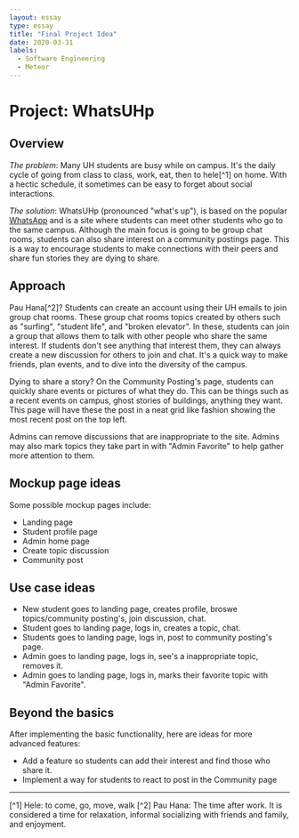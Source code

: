 ```yaml
---
layout: essay
type: essay
title: "Final Project Idea"
date: 2020-03-31
labels:
  - Software Engineering
  - Meteor
---
```

# Project: WhatsUHp

## Overview
*The problem*: Many UH students are busy while on campus. It's the daily cycle of going from class to class, work, eat, then to hele[^1] on home. With a hectic schedule, it sometimes can be easy to forget about social interactions.

*The solution*: WhatsUHp (pronounced "what's up"), is based on the popular [WhatsApp](https://www.whatsapp.com/) and is a site where students can meet other students who go to the same campus. Although the main focus is going to be group chat rooms, students can also share interest on a community postings page. This is a way to encourage students to make connections with their peers and share fun stories they are dying to share. 

## Approach
Pau Hana[^2]? Students can create an account using their UH emails to join group chat rooms. These group chat rooms topics created by others such as "surfing", "student life", and "broken elevator". In these, students can join a group that allows them to talk with other people who share the same interest. If students don't see anything that interest them, they can always create a new discussion for others to join and chat. It's a quick way to make friends, plan events, and to dive into the diversity of the campus. 

 Dying to share a story? On the Community Posting's page, students can quickly share events or pictures of what they do. This can be things such as a recent events on campus, ghost stories of buildings, anything they want. This page will have these the post in a neat grid like fashion showing the most recent post on the top left. 
 
 Admins can remove discussions that are inappropriate to the site. Admins may also mark topics they take part in with "Admin Favorite" to help gather more attention to them.

## Mockup page ideas
Some possible mockup pages include:
* Landing page
* Student profile page
* Admin home page
* Create topic discussion
* Community post

## Use case ideas
* New student goes to landing page, creates profile, broswe topics/community posting's, join discussion, chat.
* Student goes to landing page, logs in, creates a topic, chat.
* Students goes to landing page, logs in, post to community posting's page.
* Admin goes to landing page, logs in, see's a inappropriate topic, removes it.
* Admin goes to landing page, logs in, marks their favorite topic with "Admin Favorite".

## Beyond the basics
After implementing the basic functionality, here are ideas for more advanced features:
* Add a feature so students can add their interest and find those who share it.
* Implement a way for students to react to post in the Community page

---
[^1] Hele: to come, go, move, walk
[^2] Pau Hana: The time after work. It is considered a time for relaxation, informal socializing with friends and family, and enjoyment.
